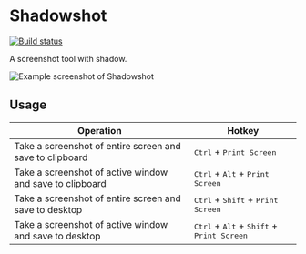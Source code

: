 # Shadowshot

[![Build status](https://ci.appveyor.com/api/projects/status/fnhave3usxa1sn1i/branch/master?svg=true)](https://ci.appveyor.com/project/victoriqueko/shadowshot/branch/master)

A screenshot tool with shadow.

![Example screenshot of Shadowshot](https://user-images.githubusercontent.com/4309091/29003609-903ff666-7aec-11e7-9d61-07e6d1352c31.png)

## Usage

| Operation                                                | Hotkey                                                                        |
| -------------------------------------------------------- | ----------------------------------------------------------------------------- |
| Take a screenshot of entire screen and save to clipboard | <kbd>Ctrl</kbd> + <kbd>Print Screen</kbd>                                     |
| Take a screenshot of active window and save to clipboard | <kbd>Ctrl</kbd> + <kbd>Alt</kbd> + <kbd>Print Screen</kbd>                    |
| Take a screenshot of entire screen and save to desktop   | <kbd>Ctrl</kbd> + <kbd>Shift</kbd> + <kbd>Print Screen</kbd>                  |
| Take a screenshot of active window and save to desktop   | <kbd>Ctrl</kbd> + <kbd>Alt</kbd> + <kbd>Shift</kbd> + <kbd>Print Screen</kbd> |
